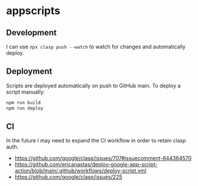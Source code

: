 # appscripts

## Development

I can use `npx clasp push --watch` to watch for changes and automatically deploy.

## Deployment

Scripts are deployed automatically on push to GitHub main. To deploy a script manually:

```bash
npm run build
npm run deploy
```

## CI

In the future I may need to expand the CI workflow in order to retain clasp auth.

- https://github.com/google/clasp/issues/707#issuecomment-844364570
- https://github.com/ericanastas/deploy-google-app-script-action/blob/main/.github/workflows/deploy-script.yml
- https://github.com/google/clasp/issues/225
